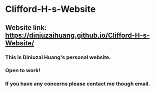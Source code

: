 # Clifford-H-s-Website
## Website link: https://diniuzaihuang.github.io/Clifford-H-s-Website/
### This is Diniuzai Huang's personal website.
### Open to work!
### If you have any concerns please contact me though email. 
